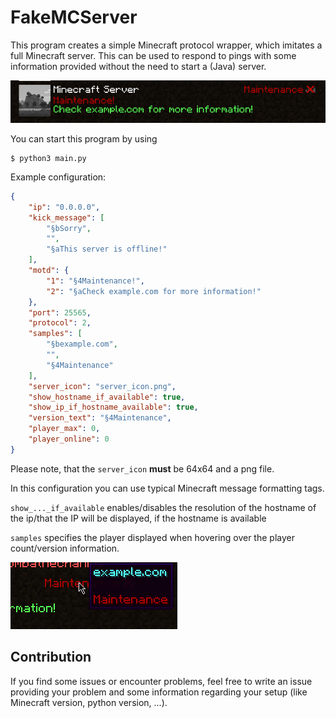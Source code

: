 # FakeMCServer

This program creates a simple Minecraft protocol wrapper, which imitates a full Minecraft server. This can be used to respond to pings with some information provided without the need to start a (Java) server.

![Overview](https://raw.githubusercontent.com/ZockerSK/FakeMCServerImages/main/overview.png)

You can start this program by using
```
$ python3 main.py
```

Example configuration:
```json
{
    "ip": "0.0.0.0",
    "kick_message": [
        "§bSorry",
        "",
        "§aThis server is offline!"
    ],
    "motd": {
        "1": "§4Maintenance!",
        "2": "§aCheck example.com for more information!"
    },
    "port": 25565,
    "protocol": 2,
    "samples": [
        "§bexample.com",
        "",
        "§4Maintenance"
    ],
    "server_icon": "server_icon.png",
    "show_hostname_if_available": true,
    "show_ip_if_hostname_available": true,
    "version_text": "§4Maintenance",
    "player_max": 0,
    "player_online": 0
}
```
Please note, that the `server_icon` **must** be 64x64 and a png file.

In this configuration you can use typical Minecraft message formatting tags.

`show_..._if_available` enables/disables the resolution of the hostname of the ip/that the IP will be displayed, if the hostname is available

`samples` specifies the player displayed when hovering over the player count/version information.

![Samples](https://raw.githubusercontent.com/ZockerSK/FakeMCServerImages/main/samples.png)

## Contribution
If you find some issues or encounter problems, feel free to write an issue providing your problem and some information regarding your setup (like Minecraft version, python version, ...).
